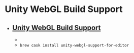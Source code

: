 # Unity WebGL Build Support
- [Unity WebGL Build Support](https://unity3d.com/unity/)
  - 
  - 
  - `brew cask install unity-webgl-support-for-editor`
